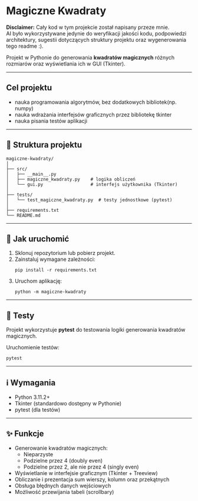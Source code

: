 # Magiczne Kwadraty

**Disclaimer:** Cały kod w tym projekcie został napisany przeze mnie.  
AI było wykorzystywane jedynie do weryfikacji jakości kodu, podpowiedzi architektury, sugestii dotyczących struktury projektu oraz wygenerowania tego readme :).


Projekt w Pythonie do generowania **kwadratów magicznych** różnych rozmiarów oraz wyświetlania ich w GUI (Tkinter).

---

## Cel projektu
- nauka programowania algorytmów, bez dodatkowych bibliotek(np. numpy)
- nauka wdrażania interfejsów graficznych przez bibliotekę tkinter
- nauka pisania testów aplikacji

---

## 📂 Struktura projektu

```
magiczne-kwadraty/
│
├── src/
│   ├── __main__.py
│   ├── magiczne_kwadraty.py    # logika obliczeń
│   └── gui.py                  # interfejs użytkownika (Tkinter)
│
├── tests/
│   └── test_magiczne_kwadraty.py  # testy jednostkowe (pytest)
│
├── requirements.txt
└── README.md
```

---

## 🚀 Jak uruchomić

1. Sklonuj repozytorium lub pobierz projekt.
2. Zainstaluj wymagane zależności:
   ```
   pip install -r requirements.txt
   ```
3. Uruchom aplikację:
   ```
   python -m magiczne-kwadraty
   ```

---

## 🧪 Testy

Projekt wykorzystuje **pytest** do testowania logiki generowania kwadratów magicznych.

Uruchomienie testów:
```
pytest
```

---

## ℹ️ Wymagania

- Python 3.11.2+
- Tkinter (standardowo dostępny w Pythonie)
- pytest (dla testów)

---

## ✨ Funkcje

- Generowanie kwadratów magicznych:
  - Nieparzyste
  - Podzielne przez 4 (doubly even)
  - Podzielne przez 2, ale nie przez 4 (singly even)
- Wyświetlanie w interfejsie graficznym (Tkinter + Treeview)
- Obliczanie i prezentacja sum wierszy, kolumn oraz przekątnych
- Obsługa błędnych danych wejściowych
- Możliwość przewijania tabeli (scrollbary)
